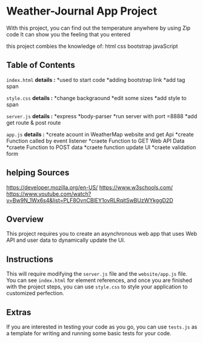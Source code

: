 # Weather-Journal App Project
With this project, you can find out the temperature anywhere by using Zip code
It can show you the feeling that you entered

this project combies the knowledge of:
html
css
bootstrap
javaScript
## Table of Contents
`index.html`
**details :**
*used to start code 
*adding bootstrap link
*add tag span

`style.css`
**details :**
*change backgraound
*edit some sizes
*add style to span

`server.js`
**details :**
*express
*body-parser
*run server with port =8888
*add get route & post route

`app.js`
**details :**
*create acount in WeatherMap website and get Api
*create Function called by event listener
*craete Function to GET Web API Data
*craete Function to POST data
*craete function update UI
*craete validation  form


## helping Sources
https://developer.mozilla.org/en-US/
https://www.w3schools.com/
https://www.youtube.com/watch?v=Bw9N_1Wx6s4&list=PLF8OvnCBlEY1ovRLRqitSwBUzWYkggD2D 

## Overview
This project requires you to create an asynchronous web app that uses Web API and user data to dynamically update the UI. 

## Instructions
This will require modifying the `server.js` file and the `website/app.js` file. You can see `index.html` for element references, and once you are finished with the project steps, you can use `style.css` to style your application to customized perfection.

## Extras
If you are interested in testing your code as you go, you can use `tests.js` as a template for writing and running some basic tests for your code.
